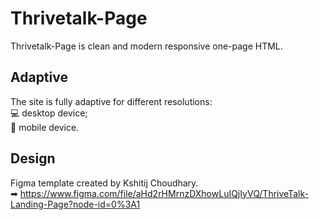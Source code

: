 # Thrivetalk-Page
Thrivetalk-Page is clean and modern responsive one-page HTML.

## Adaptive
The site is fully adaptive for different resolutions:  
💻 desktop device;  
📱  mobile device.  

## Design 
Figma template created by Kshitij Choudhary.   
➡ https://www.figma.com/file/aHd2rHMrnzDXhowLuIQjIyVQ/ThriveTalk-Landing-Page?node-id=0%3A1
